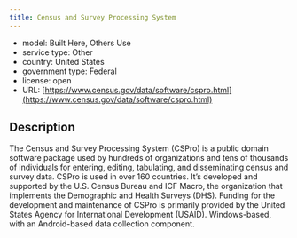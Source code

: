 ```yaml
---
title: Census and Survey Processing System
---
```


- model: Built Here, Others Use
- service type: Other
- country: United States
- government type: Federal
- license: open
- URL: [https://www.census.gov/data/software/cspro.html](https://www.census.gov/data/software/cspro.html)

## Description

The Census and Survey Processing System (CSPro) is a public domain software package used by hundreds of organizations and tens of thousands of individuals for entering, editing, tabulating, and disseminating census and survey data. CSPro is used in over 160 countries. It’s developed and supported by the U.S. Census Bureau and ICF Macro, the organization that implements the Demographic and Health Surveys (DHS). Funding for the development and maintenance of CSPro is primarily provided by the United States Agency for International Development (USAID). Windows-based, with an Android-based data collection component.
